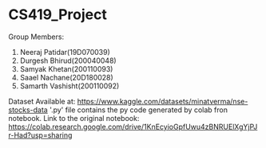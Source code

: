 # CS419_Project
Group Members:
  1) Neeraj Patidar(19D070039)
  2) Durgesh Bhirud(200040048)
  3) Samyak Khetan(200110093)
  4) Saael Nachane(20D180028)
  5) Samarth Vashisht(200110092)


Dataset Available at: https://www.kaggle.com/datasets/minatverma/nse-stocks-data
'.py' file contains the py code generated by colab fron notebook.
Link to the original notebook: https://colab.research.google.com/drive/1KnEcyioGpfUwu4zBNRUElXgYjPJr-Had?usp=sharing

